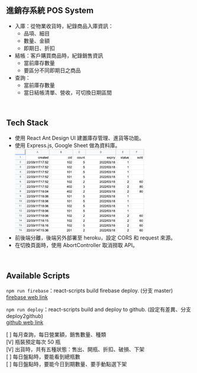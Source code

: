 ## 進銷存系統 POS System

- 入庫：從物業收貨時，紀錄商品入庫資訊：
  - 品項、細目
  - 數量、金額
  - 即期日、折扣
- 結帳：客戶購買商品時，紀錄銷售資訊
  - 當前庫存數量
  - 要區分不同即期日之商品
- 查詢：
  - 當前庫存數量
  - 當日結帳清單、營收，可切換日期區間

<br>

## Tech Stack

- 使用 React Ant Design UI 建置庫存管理、進貨等功能。
- 使用 Express.js, Google Sheet 做為資料庫。
  <div >
    <img src="./src/static/sheet2.png" width="350">
  </div >
- 前後端分離，後端另外部署至 heroku，設定 CORS 和 request 來源。
- 在切換頁面時，使用 AbortController 取消撈取 API。

<br>

## Available Scripts

`npm run firebase`：react-scripts build firebase deploy. (分支 master)
<br>
[firebase web link](https://sheet1218.web.app/)

`npm run deploy`：react-scripts build and deploy to github. (設定有差異、分支 deploy2github)
<br>
[github web link](kero13ro.github.io/pos-gin/)

[ ] 每月查詢，每日營業額，銷售數量、種類<br>
[V] 瓶裝預定每次 50 瓶<br>
[V] 出貨時，共有五種狀態：售出、開瓶、折扣、破損、下架<br>
[ ] 每日盤點時，要能看到總瓶數<br>
[ ] 每日盤點時，要能今日到期數量、要手動點選下架
